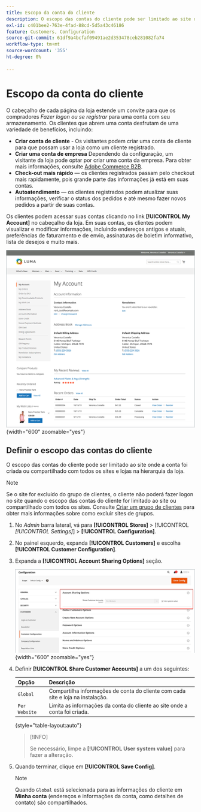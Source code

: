 ```yaml
---
title: Escopo da conta do cliente
description: O escopo das contas do cliente pode ser limitado ao site onde a conta foi criada ou compartilhado com todos os sites e lojas na hierarquia da loja.
exl-id: c401bee2-763e-4fad-88cd-5d5a43c46186
feature: Customers, Configuration
source-git-commit: 61df9a4bcfaf09491ae2d353478ceb281082fa74
workflow-type: tm+mt
source-wordcount: '355'
ht-degree: 0%

---
```


# Escopo da conta do cliente

O cabeçalho de cada página da loja estende um convite para que os compradores _Fazer logon ou se registrar_ para uma conta com seu armazenamento. Os clientes que abrem uma conta desfrutam de uma variedade de benefícios, incluindo:

* **Criar conta de cliente** - Os visitantes podem criar uma conta de cliente para que possam usar a loja como um cliente registrado.
* **Criar uma conta de empresa** Dependendo da configuração, um visitante da loja pode optar por criar uma conta da empresa. Para obter mais informações, consulte [Adobe Commerce B2B](../b2b/introduction.md).
* **Check-out mais rápido** — os clientes registrados passam pelo checkout mais rapidamente, pois grande parte das informações já está em suas contas.
* **Autoatendimento** — os clientes registrados podem atualizar suas informações, verificar o status dos pedidos e até mesmo fazer novos pedidos a partir de suas contas.

Os clientes podem acessar suas contas clicando no link **[!UICONTROL My Account]** no cabeçalho da loja. Em suas contas, os clientes podem visualizar e modificar informações, incluindo endereços antigos e atuais, preferências de faturamento e de envio, assinaturas de boletim informativo, lista de desejos e muito mais.

![Minha conta](assets/account-dashboard-my-account.png){width="600" zoomable="yes"}

## Definir o escopo das contas do cliente

O escopo das contas do cliente pode ser limitado ao site onde a conta foi criada ou compartilhado com todos os sites e lojas na hierarquia da loja.

>[!NOTE]
>
>Se o site for excluído do grupo de clientes, o cliente não poderá fazer logon no site quando o escopo das contas do cliente for limitado ao site ou compartilhado com todos os sites. Consulte [Criar um grupo de clientes](customer-groups.md#create-a-customer-group) para obter mais informações sobre como excluir sites de grupos.

1. No _Admin_ barra lateral, vá para **[!UICONTROL Stores]** > [!UICONTROL _[!UICONTROL Settings]_] > **[!UICONTROL Configuration]**.

1. No painel esquerdo, expanda **[!UICONTROL Customers]** e escolha **[!UICONTROL Customer Configuration]**.

1. Expanda a **[!UICONTROL Account Sharing Options]** seção.

   ![Opções de compartilhamento de conta](assets/customer-configuration-account-sharing-options.png){width="600" zoomable="yes"}

1. Definir **[!UICONTROL Share Customer Accounts]** a um dos seguintes:

   | Opção | Descrição |
   | --- | --- |
   | `Global` | Compartilha informações de conta do cliente com cada site e loja na instalação. |
   | `Per Website` | Limita as informações da conta do cliente ao site onde a conta foi criada. |

   {style="table-layout:auto"}

   >[!INFO]
   >
   > Se necessário, limpe a **[!UICONTROL User system value]** para fazer a alteração.

1. Quando terminar, clique em **[!UICONTROL Save Config]**.

   >[!NOTE]
   >
   >Quando `Global` está selecionada para as informações do cliente em **Minha conta** (endereços e informações da conta, como detalhes de contato) são compartilhados.

